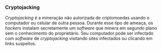 ### Cryptojacking

_Cryptojacking_ é a mineração não autorizada de criptomoedas usando o computador ou celular de outra pessoa. Durante esse tipo de ameaça, os _hackers_ instalam secretamente um _software_ que minera em segundo plano sem o conhecimento do proprietário. Seu computador pode ser infectado com _software_ de _cryptojacking_ visitando sites infectados ou clicando em links suspeitos.
